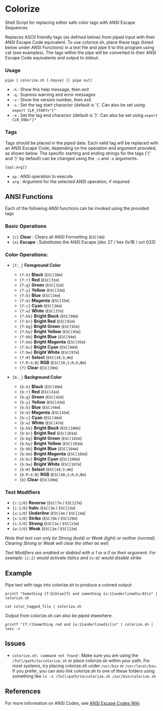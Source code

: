 # Colorize
Shell Script for replacing editor safe color tags with ANSI Escape Sequences

Replaces ASCII friendly tags (as defined below) from piped input with their ANSI Escape Code equivalent. To use colorize.sh, place these tags (listed below under ANSI Functions) in a text file and pipe it to this program using cat (see examples). The tags within the pipe will be converted to their ANSI Escape Code equivalents and output to stdout.

### Usage
`pipe | colorize.sh [-hqvse] [| pipe out]`
* `-h` : Show this help message, then exit
* `-q` : Supress warning and error messages
* `-v` : Show the version number, then exit
* `-s` : Set the tag start charactor (default is '{'. Can also be set using `export CLR_START="{"`
* `-e` : Set the tag end charactor (default is '}'. Can also be set using `export CLR_END="}"`

### Tags
Tags should be placed in the piped data. Each valid tag will be replaced with an ANSI Escape Code, depending on the operation and argument provided, as shown below. The specific starting and ending strings for the tags ('{' and '}' by default) can be changed using the `-s` and `-e` arguments.

`{op[:arg]}`
* `op` : ANSI operation to execute
* `arg` : Argument for the selected ANSI operation, if required

## ANSI Functions
Each of the following ANSI functions can be invoked using the provided tags

### Basic Operations
* `{c}` __Clear__ : Clears all ANSI Formatting (`ESC[0m`)
* `{e}` __Escape__ : Substitutes the ANSI Escape [dec 27 / hex 0x1B / oct 033]

### Color Operations:
* `{f:_}` __Foreground Color__
  * `{f:k}` __Black__ (`ESC[30m`)
  * `{f:r}` __Red__ (`ESC[31m`)
  * `{f:g}` __Green__ (`ESC[32m`)
  * `{f:y}` __Yellow__ (`ESC[33m`)
  * `{f:b}` __Blue__ (`ESC[34m`)
  * `{f:m}` __Magenta__ (`ESC[35m`)
  * `{f:c}` __Cyan__ (`ESC[36m`)
  * `{f:w}` __White__ (`ESC[37m`)
  * `{f:bk}` __Bright Black__ (`ESC[90m`)
  * `{f:br}` __Bright Red__ (`ESC[91m`)
  * `{f:bg}` __Bright Green__ (`ESC[92m`)
  * `{f:by}` __Bright Yellow__ (`ESC[93m`)
  * `{f:bb}` __Bright Blue__ (`ESC[94m`)
  * `{f:bm}` __Bright Magenta__ (`ESC[95m`)
  * `{f:bc}` __Bright Cyan__ (`ESC[96m`)
  * `{f:bw}` __Bright White__ (`ESC[97m`)
  * `{f:#}` __Select__ (`ESC[38;5;#m`)
  * `{f:R:G:B}` __RGB__ (`ESC[38;2;R;G;Bm`)
  * `{f}` __Clear__ (`ESC[39m`)

* `{b:_}` __Background Color__
  * `{b:k}` __Black__ (`ESC[40m`)
  * `{b:r}` __Red__ (`ESC[41m`)
  * `{b:g}` __Green__ (`ESC[42m`)
  * `{b:y}` __Yellow__ (`ESC[43m`)
  * `{b:b}` __Blue__ (`ESC[44m`)
  * `{b:m}` __Magenta__ (`ESC[45m`)
  * `{b:c}` __Cyan__ (`ESC[46m`)
  * `{b:w}` __White__ (`ESC[47m`)
  * `{b:bk}` __Bright Black__ (`ESC[100m`)
  * `{b:br}` __Bright Red__ (`ESC[101m`)
  * `{b:bg}` __Bright Green__ (`ESC[102m`)
  * `{b:by}` __Bright Yellow__ (`ESC[103m`)
  * `{b:bb}` __Bright Blue__ (`ESC[104m`)
  * `{b:bm}` __Bright Magenta__ (`ESC[105m`)
  * `{b:bc}` __Bright Cyan__ (`ESC[106m`)
  * `{b:bw}` __Bright White__ (`ESC[107m`)
  * `{b:#}` __Select__ (`ESC[48;5;#m`)
  * `{b:R:G:B}` __RGB__ (`ESC[48;2;R;G;Bm`)
  * `{b}` __Clear__ (`ESC[49m`)

### Text Modifiers
* `{r:1/0}` __Reverse__ (`ESC[7m` / `ESC[27m`)
* `{i:1/0}` __Italic__ (`ESC[3m` / `ESC[23m`)
* `{u:1/0}` __Underline__ (`ESC[4m` / `ESC[24m`)
* `{x:1/0}` __Strike__ (`ESC[9m` / `ESC[29m`)
* `{s:1/0}` __Strong__ (`ESC[1m` / `ESC[22m`)
* `{w:1/0}` __Weak__ (`ESC[2m` / `ESC[22m`)

_Note that text can only be Strong (bold) or Weak (light) or neither (normal).
Clearing Strong or Weak will clear the other as well._

_Text Modifiers are enabled or diabled with a 1 or a 0 as their argument. For example:
`{i:1}` would activate italics and `{x:0}` would disable strike_

## Example

Pipe text with tags into colorize.sh to produce a colored output:

`printf "Something {f:b}blue{f} and something {u:1}underlined{u:0}\n" | colorize.sh`

`cat color_tagged_file | colorize.sh`

Output from colorize.sh can also be piped elsewhere:

`printf "{f:r}Something red and {u:1}underlined{c}\n" | colorize.sh | less -r`

## Issues

* `colorize.sh: command not found` : Make sure you are using the `/full/path/to/colorize.sh` or place colorize.sh within your path. For most systems, try placing colorize.sh under `/usr/bin` or `/usr/local/bin`. If you prefer, you can also link colorize.sh to one of these folders using something like `ln -s /full/path/to/colorize.sh /usr/bin/colorize.sh`

## References
For more information on ANSI Codes, see [ANSI Escape Codes Wiki](https://en.wikipedia.org/wiki/ANSI_escape_code)
